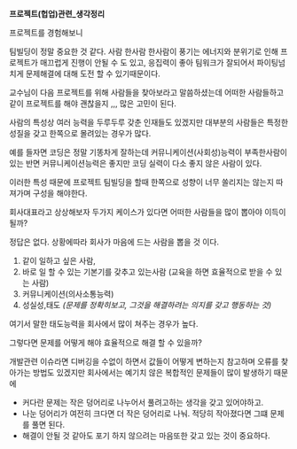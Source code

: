 **프로젝트(헙업)관련_생각정리**


프로젝트를 경험해보니

팀빌딩이 정말 중요한 것 같다. 
사람 한사람 한사람이 풍기는 에너지와 분위기로 인해 프로젝트가 매끄럽게 진행이 안될 수 도 있고,
응집력이 좋아 팀워크가 잘되어서 파이팅넘치게 문제해결에 대해 도전 할 수 있기때문이다.


교수님이 다음 프로젝트를 위해 사람들을 찾아보라고 말씀하셨는데
어떠한 사람들하고 같이 프로젝트를 해야 괜찮을지 ,,, 많은 고민이 된다.

사람의 특성상
여러 능력을 두루두루 갖춘 인재들도 있겠지만 대부분의 사람들은 특정한 성질을 갖고 한쪽으로 몰려있는 경우가 많다.
  
예를 들자면 코딩은 정말 기똥차게 잘하는데 커뮤니케이션(사회성)능력이 부족한사람이 있는 반면 커뮤니케이션능력은 좋지만 코딩 실력이 다소 좋지 않은 사람이 있다.

이러한 특성 때문에 프로젝트 팀빌딩을 할때 한쪽으로 성향이 너무 쏠리지는 않는지 따져가며 구성을 해야한다.


회사대표라고 상상해보자
두가지 케이스가 있다면 어떠한 사람들을 많이 뽑아야 이득이 될까?

정답은 없다. 
상황에따라 회사가 마음에 드는 사람을 뽑을 것 이다. 

1. 같이 일하고 싶은 사람, 
2. 바로 일 할 수 있는 기본기를 갖추고 있는사람 (교육을 하면 효율적으로 받을 수 있는 사람)
3. 커뮤니케이션(의사소통능력)
4. 성실성,태도 *(문제를 정확히보고, 그것을 해결하려는 의지를 갖고 행동하는 것)*

여기서 말한 태도능력을 회사에서 많이 쳐주는 경우가 높다.

그렇다면 문제를 어떻게 해야 효율적으로 해결 할 수 있을까?

개발관련 이슈라면 
디버깅을 수없이 하면서 값들이 어떻게 변하는지 참고하며 오류를 찾아가는 방법도 있겠지만
회사에서는 예기치 않은 복합적인 문제들이 많이 발생하기 때문에 

- 커다란 문제는 작은 덩어리로 나누어서 풀려고하는 생각을 갖고 있어야하고.
- 나눈 덩어리가 여전히 크다면 더 작은 덩어리로 나눠. 적당히 작아졌다면 그떄 문제를 풀면 된다. 
- 해결이 안될 것 같아도 포기 하지 않으려는 마음또한 갖고 있는 것이 중요하다.













